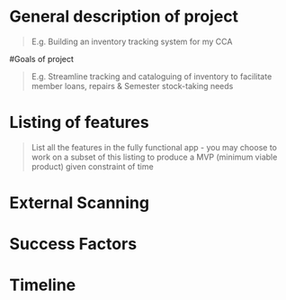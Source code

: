 # General description of project
> E.g. Building an inventory tracking system for my CCA

#Goals of project
> E.g. Streamline tracking and cataloguing of inventory to facilitate member loans, repairs & Semester stock-taking needs

# Listing of features
> List all the features in the fully functional app - you may choose to work on a subset of this listing to produce a MVP (minimum viable product) given constraint of time

# External Scanning

# Success Factors

# Timeline
